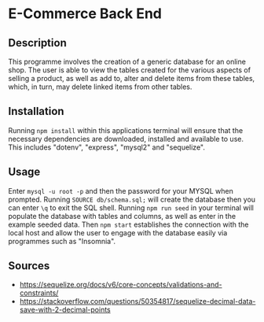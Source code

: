 # E-Commerce Back End

## Description

This programme involves the creation of a generic database for an online shop. The user is able to view the tables created for the various aspects of selling a product, as well as add to, alter and delete items from these tables, which, in turn, may delete linked items from other tables. 

## Installation

Running `npm install` within this applications terminal will ensure that the necessary dependencies are downloaded, installed and available to use. This includes "dotenv", "express", "mysql2" and "sequelize".

## Usage

Enter `mysql -u root -p` and then the password for your MYSQL when prompted. Running `SOURCE db/schema.sql;` will create the database then you can enter `\q` to exit the SQL shell. Running `npm run seed` in your terminal will populate the database with tables and columns, as well as enter in the example seeded data. Then `npm start` establishes the connection with the local host and allow the user to engage with the database easily via programmes such as "Insomnia".

## Sources
- https://sequelize.org/docs/v6/core-concepts/validations-and-constraints/
- https://stackoverflow.com/questions/50354817/sequelize-decimal-data-save-with-2-decimal-points
